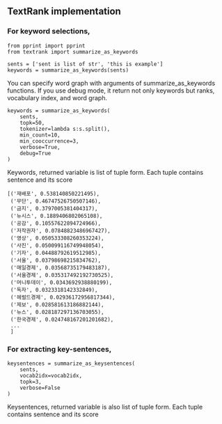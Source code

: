 ## TextRank implementation

### For keyword selections, 

	from pprint import pprint
	from textrank import summarize_as_keywords

	sents = ['sent is list of str', 'this is example']
	keywords = summarize_as_keywords(sents)

You can specify word graph with arguments of summarize_as_keywords functions. If you use debug mode, it return not only keywords but ranks, vocabulary index, and word graph.

	keywords = summarize_as_keywords(
	    sents,
	    topk=50,
	    tokenizer=lambda s:s.split(),
    	min_count=10,
    	min_cooccurrence=3,
    	verbose=True,
    	debug=True
    )

Keywords, returned variable is list of tuple form. Each tuple contains sentence and its score

	[('재배포', 0.538140850221495),
	 ('무단', 0.46747526750507146),
	 ('금지', 0.3797005381404317),
	 ('뉴시스', 0.1889406802065108),
	 ('공감', 0.10557622894724966),
	 ('저작권자', 0.07848823486967427),
	 ('영상', 0.050533308260353224),
	 ('사진', 0.050099116749948054),
	 ('기자', 0.04488792619512985),
	 ('서울', 0.03798698215834762),
	 ('매일경제', 0.03568735179483187),
	 ('서울경제', 0.035317492192730525),
	 ('머니투데이', 0.0343692938880199),
	 ('독자', 0.0323318142332849),
	 ('헤럴드경제', 0.02936172956817344),
	 ('제보', 0.028581613186882144),
	 ('뉴스', 0.028187297136703055),
	 ('한국경제', 0.024748167201201682),
	 ...
	 ]

### For extracting key-sentences, 

	keysentences = summarize_as_keysentences(
	    sents,
	    vocab2idx=vocab2idx,
	    topk=3,
	    verbose=False
	)

Keysentences, returned variable is also list of tuple form. Each tuple contains sentence and its score
